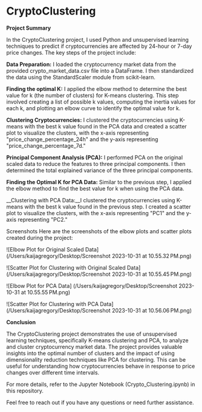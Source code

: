 # CryptoClustering

__Project Summary__

In the CryptoClustering project, I used Python and unsupervised learning techniques to predict if cryptocurrencies are affected by 24-hour or 7-day price changes. The key steps of the project include:

__Data Preparation:__ I loaded the cryptocurrency market data from the provided crypto_market_data.csv file into a DataFrame. I then standardized the data using the StandardScaler module from scikit-learn.

__Finding the optimal K:__ I applied the elbow method to determine the best value for k (the number of clusters) for K-means clustering. This step involved creating a list of possible k values, computing the inertia values for each k, and plotting an elbow curve to identify the optimal value for k.

__Clustering Cryptocurrencies:__  I clustered the cryptocurrencies using K-means with the best k value found in the PCA data and created a scatter plot to visualize the clusters, with the x-axis representing "price_change_percentage_24h" and the y-axis representing "price_change_percentage_7d."

__Principal Component Analysis (PCA):__ I performed PCA on the original scaled data to reduce the features to three principal components. I then determined the total explained variance of the three principal components.

__Finding the Optimal K for PCA Data:__ Similar to the previous step, I applied the elbow method to find the best value for k when using the PCA data.

__Clustering with PCA Data:__I clustered the cryptocurrencies using K-means with the best k value found in the previous step. I created a scatter plot to visualize the clusters, with the x-axis representing "PC1" and the y-axis representing "PC2."

Screenshots
Here are the screenshots of the elbow plots and scatter plots created during the project:

![Elbow Plot for Original Scaled Data]
(/Users/kaijagregory/Desktop/Screenshot 2023-10-31 at 10.55.32 PM.png)

![Scatter Plot for Clustering with Original Scaled Data]
(/Users/kaijagregory/Desktop/Screenshot 2023-10-31 at 10.55.45 PM.png)

![Elbow Plot for PCA Data]
(/Users/kaijagregory/Desktop/Screenshot 2023-10-31 at 10.55.55 PM.png)

![Scatter Plot for Clustering with PCA Data]
(/Users/kaijagregory/Desktop/Screenshot 2023-10-31 at 10.56.06 PM.png)

__Conclusion__

The CryptoClustering project demonstrates the use of unsupervised learning techniques, specifically K-means clustering and PCA, to analyze and cluster cryptocurrency market data. The project provides valuable insights into the optimal number of clusters and the impact of using dimensionality reduction techniques like PCA for clustering. This can be useful for understanding how cryptocurrencies behave in response to price changes over different time intervals.

For more details, refer to the Jupyter Notebook (Crypto_Clustering.ipynb) in this repository.

Feel free to reach out if you have any questions or need further assistance.

